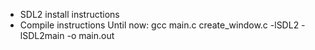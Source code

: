 - SDL2 install instructions
- Compile instructions
  Until now: gcc main.c create_window.c -lSDL2 -lSDL2main -o main.out
